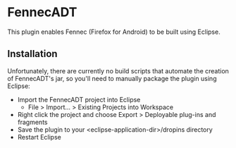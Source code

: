 # FennecADT

This plugin enables Fennec (Firefox for Android) to be built using Eclipse.

## Installation
Unfortunately, there are currently no build scripts that automate the creation
of FennecADT's jar, so you'll need to manually package the plugin using
Eclipse:
* Import the FennecADT project into Eclipse
  * File > Import... > Existing Projects into Workspace
* Right click the project and choose Export > Deployable plug-ins and fragments
* Save the plugin to your \<eclipse-application-dir\>/dropins directory
* Restart Eclipse
